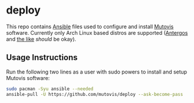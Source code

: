 # deploy

This repo contains [Ansible](https://www.ansible.com/) files used to configure and install [Mutovis](https://mutovis.com) software. Currently only Arch Linux based distros are supported ([Antergos](https://antergos.com/) and [the like](https://wiki.archlinux.org/index.php/Arch-based_distributions) *should* be okay).

## Usage Instructions
Run the following two lines as a user with sudo powers to install and setup Mutovis software:

```bash
sudo pacman -Syu ansible --needed
ansible-pull -U https://github.com/mutovis/deploy --ask-become-pass
```
